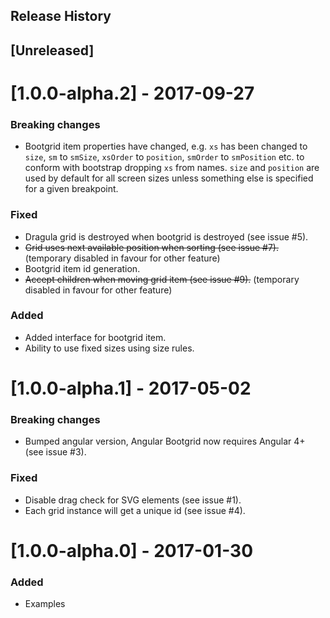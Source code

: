 Release History
---------------
## [Unreleased]

# [1.0.0-alpha.2] - 2017-09-27

### Breaking changes
- Bootgrid item properties have changed, e.g. `xs` has been changed to `size`, `sm` to `smSize`, `xsOrder` to `position`, `smOrder` to `smPosition` etc. to conform with bootstrap dropping `xs` from names. `size` and `position` are used by default for all screen sizes unless something else is specified for a given breakpoint. 

### Fixed
- Dragula grid is destroyed when bootgrid is destroyed (see issue #5).
- ~~Grid uses next available position when sorting (see issue #7).~~ (temporary disabled in favour for other feature)
- Bootgrid item id generation.
- ~~Accept children when moving grid item (see issue #9).~~ (temporary disabled in favour for other feature)

### Added
- Added interface for bootgrid item.
- Ability to use fixed sizes using size rules.


# [1.0.0-alpha.1] - 2017-05-02

### Breaking changes
- Bumped angular version, Angular Bootgrid now requires Angular 4+ (see issue #3).

### Fixed
- Disable drag check for SVG elements (see issue #1).
- Each grid instance will get a unique id (see issue #4).

# [1.0.0-alpha.0] - 2017-01-30

### Added
- Examples

